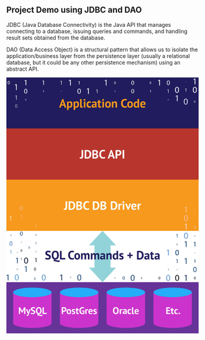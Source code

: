 ## Project Demo using JDBC and DAO

JDBC (Java Database Connectivity) is the Java API that manages connecting to a database, issuing queries and commands, and handling result sets obtained from the database.

DAO (Data Access Object) is a structural pattern that allows us to isolate the application/business layer from the persistence layer (usually a relational database, but it could be any other persistence mechanism) using an abstract API.

![](jdbc.jpg)